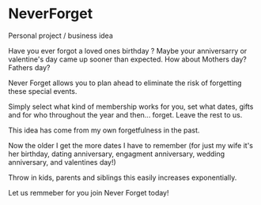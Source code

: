 # NeverForget
Personal project / business idea 

Have you ever forgot a loved ones birthday ? 
Maybe your anniversarry or valentine's day came up sooner than expected. How about Mothers day? Fathers day?

Never Forget allows you to plan ahead to eliminate the risk of forgetting these special events. 

Simply select what kind of membership works for you, set what dates, gifts and for who throughout the year and then... forget. Leave the rest to us. 

This idea has come from my own forgetfulness in the past. 

Now the older I get the more dates I have to remember (for just my wife it's her birthday, dating anniversary, engagment anniversary, wedding anniversary, and valentines day!)

Throw in kids, parents and siblings this easily increases exponentially. 

Let us remmeber for you join Never Forget today!
